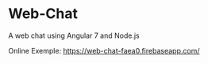 # Web-Chat
A web chat using Angular 7 and Node.js

Online Exemple: https://web-chat-faea0.firebaseapp.com/

